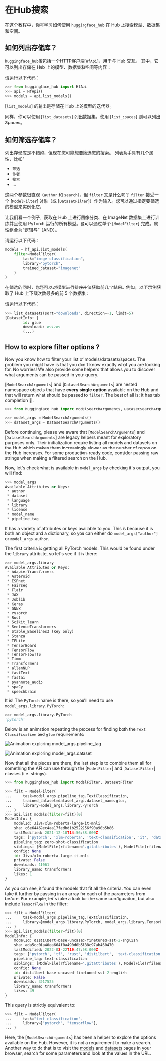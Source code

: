 <!--⚠️ Note that this file is in Markdown but contain specific syntax for our doc-builder (similar to MDX) that may not be
rendered properly in your Markdown viewer.
-->

# 在Hub搜索 

在这个教程中，你将学习如何使用 `huggingface_hub` 在 Hub 上搜索模型、数据集和空间。

## 如何列出存储库？

`huggingface_hub`库包括一个HTTP客户端[`HfApi`]，用于与 Hub 交互。
其中，它可以列出存储在 Hub 上的模型、数据集和空间等内容：

请运行以下代码：

```py
>>> from huggingface_hub import HfApi
>>> api = HfApi()
>>> models = api.list_models()
```

[`list_models`] 的输出是存储在 Hub 上的模型的迭代器。

同样，你可以使用 [`list_datasets`] 列出数据集，使用 [`list_spaces`] 则可以列出 Spaces。

## 如何筛选存储库？

列出存储库是不错的，但现在您可能想要筛选您的搜索。
列表助手具有几个属性，比如"
- `筛选`
- `作者`
- `搜索`
- ...

这两个参数很直观（`author` 和 `search`），但 `filter` 又是什么呢？
`filter` 接受一个 [`ModelFilter`] 对象（或 [`DatasetFilter`]）作为输入。您可以通过指定要筛选的模型来实例化它。

让我们看一个例子，获取在 Hub 上进行图像分类、在 ImageNet 数据集上进行训练并且使用 PyTorch 运行的所有模型。这可以通过单个 [`ModelFilter`] 完成。属性组合为“逻辑与”（AND）。

请运行以下代码：

```py
models = hf_api.list_models(
    filter=ModelFilter(
		task="image-classification",
		library="pytorch",
		trained_dataset="imagenet"
	)
)
```

在筛选的同时，您还可以对模型进行排序并仅获取前几个结果。例如，以下示例获取了 Hub 上下载次数最多的前 5 个数据集：

请运行以下代码：

```py
>>> list_datasets(sort="downloads", direction=-1, limit=5)
[DatasetInfo: {
        id: glue
		downloads: 897789
		(...)
```


## How to explore filter options ?

Now you know how to filter your list of models/datasets/spaces. The problem you might
have is that you don't know exactly what you are looking for. No worries! We also provide
some helpers that allows you to discover what arguments can be passed in your query.

[`ModelSearchArguments`] and [`DatasetSearchArguments`] are nested namespace objects that
have **every single option** available on the Hub and that will return what should be passed
to `filter`. The best of all is: it has tab completion 🎊 .

```python
>>> from huggingface_hub import ModelSearchArguments, DatasetSearchArguments

>>> model_args = ModelSearchArguments()
>>> dataset_args = DatasetSearchArguments()
```

<Tip warning={true}>

Before continuing, please we aware that [`ModelSearchArguments`] and [`DatasetSearchArguments`]
are legacy helpers meant for exploratory purposes only. Their initialization require listing
all models and datasets on the Hub which makes them increasingly slower as the number of repos
on the Hub increases. For some production-ready code, consider passing raw strings when making
a filtered search on the Hub.

</Tip>

Now, let's check what is available in `model_args` by checking it's output, you will find:

```python
>>> model_args
Available Attributes or Keys:
 * author
 * dataset
 * language
 * library
 * license
 * model_name
 * pipeline_tag
```

It has a variety of attributes or keys available to you. This is because it is both an object
and a dictionary, so you can either do `model_args["author"]` or `model_args.author`.

The first criteria is getting all PyTorch models. This would be found under the `library` attribute, so let's see if it is there:

```python
>>> model_args.library
Available Attributes or Keys:
 * AdapterTransformers
 * Asteroid
 * ESPnet
 * Fairseq
 * Flair
 * JAX
 * Joblib
 * Keras
 * ONNX
 * PyTorch
 * Rust
 * Scikit_learn
 * SentenceTransformers
 * Stable_Baselines3 (Key only)
 * Stanza
 * TFLite
 * TensorBoard
 * TensorFlow
 * TensorFlowTTS
 * Timm
 * Transformers
 * allenNLP
 * fastText
 * fastai
 * pyannote_audio
 * spaCy
 * speechbrain
```

It is! The `PyTorch` name is there, so you'll need to use `model_args.library.PyTorch`:

```python
>>> model_args.library.PyTorch
'pytorch'
```

Below is an animation repeating the process for finding both the `Text Classification` and `glue` requirements:

![Animation exploring `model_args.pipeline_tag`](https://huggingface.co/datasets/huggingface/documentation-images/resolve/main/search_text_classification.gif)

![Animation exploring `model_args.dataset`](https://huggingface.co/datasets/huggingface/documentation-images/resolve/main/search_glue.gif)

Now that all the pieces are there, the last step is to combine them all for something the
API can use through the [`ModelFilter`] and [`DatasetFilter`] classes (i.e. strings).


```python
>>> from huggingface_hub import ModelFilter, DatasetFilter

>>> filt = ModelFilter(
...     task=model_args.pipeline_tag.TextClassification, 
...     trained_dataset=dataset_args.dataset_name.glue, 
...     library=model_args.library.PyTorch
... )
>>> api.list_models(filter=filt)[0]
ModelInfo: {
	modelId: Jiva/xlm-roberta-large-it-mnli
	sha: c6e64469ec4aa17fedbd1b2522256f90a90b5b86
	lastModified: 2021-12-10T14:56:38.000Z
	tags: ['pytorch', 'xlm-roberta', 'text-classification', 'it', 'dataset:multi_nli', 'dataset:glue', 'arxiv:1911.02116', 'transformers', 'tensorflow', 'license:mit', 'zero-shot-classification']
	pipeline_tag: zero-shot-classification
	siblings: [ModelFile(rfilename='.gitattributes'), ModelFile(rfilename='README.md'), ModelFile(rfilename='config.json'), ModelFile(rfilename='pytorch_model.bin'), ModelFile(rfilename='sentencepiece.bpe.model'), ModelFile(rfilename='special_tokens_map.json'), ModelFile(rfilename='tokenizer.json'), ModelFile(rfilename='tokenizer_config.json')]
	config: None
	id: Jiva/xlm-roberta-large-it-mnli
	private: False
	downloads: 11061
	library_name: transformers
	likes: 1
}
```

As you can see, it found the models that fit all the criteria. You can even take it further
by passing in an array for each of the parameters from before. For example, let's take a look
for the same configuration, but also include `TensorFlow` in the filter:


```python
>>> filt = ModelFilter(
...     task=model_args.pipeline_tag.TextClassification, 
...     library=[model_args.library.PyTorch, model_args.library.TensorFlow]
... )
>>> api.list_models(filter=filt)[0]
ModelInfo: {
	modelId: distilbert-base-uncased-finetuned-sst-2-english
	sha: ada5cc01a40ea664f0a490d0b5f88c97ab460470
	lastModified: 2022-03-22T19:47:08.000Z
	tags: ['pytorch', 'tf', 'rust', 'distilbert', 'text-classification', 'en', 'dataset:sst-2', 'transformers', 'license:apache-2.0', 'infinity_compatible']
	pipeline_tag: text-classification
	siblings: [ModelFile(rfilename='.gitattributes'), ModelFile(rfilename='README.md'), ModelFile(rfilename='config.json'), ModelFile(rfilename='map.jpeg'), ModelFile(rfilename='pytorch_model.bin'), ModelFile(rfilename='rust_model.ot'), ModelFile(rfilename='tf_model.h5'), ModelFile(rfilename='tokenizer_config.json'), ModelFile(rfilename='vocab.txt')]
	config: None
	id: distilbert-base-uncased-finetuned-sst-2-english
	private: False
	downloads: 3917525
	library_name: transformers
	likes: 49
}
```

This query is strictly equivalent to:

```py
>>> filt = ModelFilter(
...     task="text-classification", 
...     library=["pytorch", "tensorflow"],
... )
```

Here, the [`ModelSearchArguments`] has been a helper to explore the options available on the Hub.
However, it is not a requirement to make a search. Another way to do that is to visit the
[models](https://huggingface.co/models) and [datasets](https://huggingface.co/datasets) pages
in your browser, search for some parameters and look at the values in the URL.

